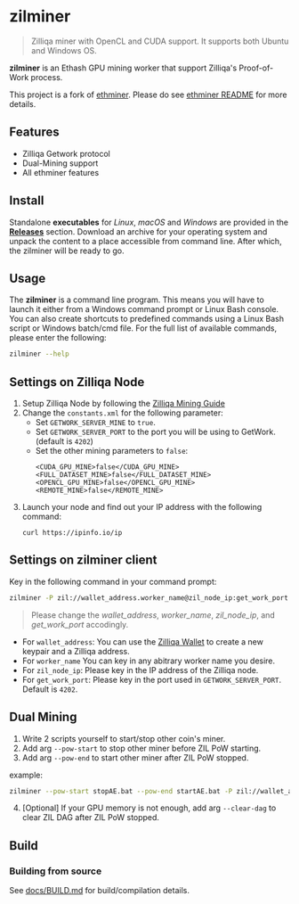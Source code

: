 # zilminer

> Zilliqa miner with OpenCL and CUDA support. It supports both Ubuntu and Windows OS.

**zilminer** is an Ethash GPU mining worker that support Zilliqa's Proof-of-Work process. 

This project is a fork of [ethminer](https://github.com/ethereum-mining/ethminer). Please do see [ethminer README](ethminer.README.md) for more details.

## Features

* Zilliqa Getwork protocol
* Dual-Mining support
* All ethminer features


## Install

Standalone **executables** for *Linux*, *macOS* and *Windows* are provided in
the [**Releases**](https://github.com/DurianStallSingapore/ZILMiner/releases) section.
Download an archive for your operating system and unpack the content to a place
accessible from command line. After which, the zilminer will be ready to go.


## Usage

The **zilminer** is a command line program. This means you will have to launch it either
from a Windows command prompt or Linux Bash console. You can also create shortcuts to
predefined commands using a Linux Bash script or Windows batch/cmd file.
For the full list of available commands, please enter the following:

```sh
zilminer --help
```

## Settings on Zilliqa Node
1. Setup Zilliqa Node by following the [Zilliqa Mining Guide](https://github.com/Zilliqa/Zilliqa/wiki/Mining)
2. Change the `constants.xml` for the following parameter:
    * Set `GETWORK_SERVER_MINE` to `true`.
    * Set `GETWORK_SERVER_PORT` to the port you will be using to GetWork. (default is `4202`)
    * Set the other mining parameters to `false`:
       ```
       <CUDA_GPU_MINE>false</CUDA_GPU_MINE>
       <FULL_DATASET_MINE>false</FULL_DATASET_MINE>
       <OPENCL_GPU_MINE>false</OPENCL_GPU_MINE>
       <REMOTE_MINE>false</REMOTE_MINE>
       ```
3. Launch your node and find out your IP address with the following command:
    ```
    curl https://ipinfo.io/ip
    ```

## Settings on zilminer client

Key in the following command in your command prompt:
```sh
zilminer -P zil://wallet_address.worker_name@zil_node_ip:get_work_port
```
> Please change the *wallet_address*, *worker_name*, *zil_node_ip*, and *get_work_port* accodingly.

* For `wallet_address`: You can use the [Zilliqa Wallet](https://wallet.zilliqa.com/) to create a new keypair and a Zilliqa address.
* For `worker_name` You can key in any abitrary worker name you desire.
* For `zil_node_ip`: Please key in the IP address of the Zilliqa node.
* For `get_work_port`: Please key in the port used in `GETWORK_SERVER_PORT`. Default is `4202`.

## Dual Mining

1. Write 2 scripts yourself to start/stop other coin's miner. 
2. Add arg `--pow-start` to stop other miner before ZIL PoW starting.
3. Add arg `--pow-end` to start other miner after ZIL PoW stopped.

example:
```sh
zilminer --pow-start stopAE.bat --pow-end startAE.bat -P zil://wallet_address.worker_name@zil_node_ip:get_work_port
```

4. [Optional] If your GPU memory is not enough, add arg `--clear-dag` to clear ZIL DAG after ZIL PoW stopped.

## Build

### Building from source

See [docs/BUILD.md](docs/BUILD.md) for build/compilation details.
